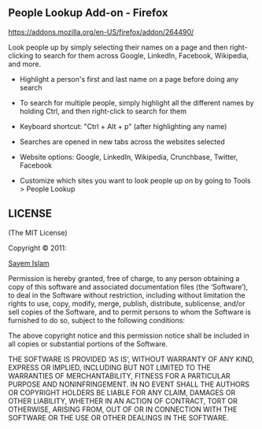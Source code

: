 People Lookup Add-on - Firefox
------------------------------

https://addons.mozilla.org/en-US/firefox/addon/264490/

Look people up by simply selecting their names on a page and then right-clicking to search for them across Google, LinkedIn, Facebook, Wikipedia, and more.

- Highlight a person's first and last name on a page before doing any search
- To search for multiple people, simply highlight all the different names by holding Ctrl, and then right-click to search for them
- Keyboard shortcut: "Ctrl + Alt + p" (after highlighting any name)

- Searches are opened in new tabs across the websites selected
- Website options: Google, LinkedIn, Wikipedia, Crunchbase, Twitter, Facebook
- Customize which sites you want to look people up on by going to Tools > People Lookup


LICENSE
-------

(The MIT License)

Copyright © 2011:

[Sayem Islam](http://sayemislam.com)

Permission is hereby granted, free of charge, to any person obtaining
a copy of this software and associated documentation files (the
‘Software’), to deal in the Software without restriction, including
without limitation the rights to use, copy, modify, merge, publish,
distribute, sublicense, and/or sell copies of the Software, and to
permit persons to whom the Software is furnished to do so, subject to
the following conditions:

The above copyright notice and this permission notice shall be
included in all copies or substantial portions of the Software.

THE SOFTWARE IS PROVIDED ‘AS IS’, WITHOUT WARRANTY OF ANY KIND,
EXPRESS OR IMPLIED, INCLUDING BUT NOT LIMITED TO THE WARRANTIES OF
MERCHANTABILITY, FITNESS FOR A PARTICULAR PURPOSE AND NONINFRINGEMENT.
IN NO EVENT SHALL THE AUTHORS OR COPYRIGHT HOLDERS BE LIABLE FOR ANY
CLAIM, DAMAGES OR OTHER LIABILITY, WHETHER IN AN ACTION OF CONTRACT,
TORT OR OTHERWISE, ARISING FROM, OUT OF OR IN CONNECTION WITH THE
SOFTWARE OR THE USE OR OTHER DEALINGS IN THE SOFTWARE.